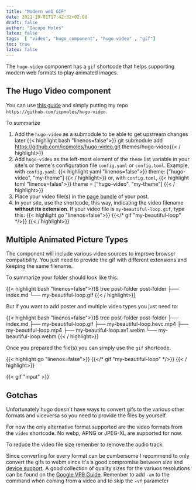 ```yaml
---
title: "Modern web GIF"
date: 2021-10-01T17:42:32+02:00
draft: false
author: "Iacopo Moles"
latex: false
tags:  [ "video", "hugo_component", "hugo-video" , "gif"]
toc: true
latex: false
---
```


The `hugo-video` component has a `gif` shortcode that helps supporting modern web formats to play animated images.

<!--more-->

## The Hugo Video component

You can use [this guide](https://github.com/martignoni/hugo-video) and simply putting my repo `https://github.com/icpmoles/hugo-video`.

To summarize

1. Add the `hugo-video` as a submodule to be able to get upstream changes later
   {{< highlight bash "linenos=false">}} git submodule add https://github.com/icpmoles/hugo-video.git themes/hugo-video{{< / highlight>}}
2. Add `hugo-video` as the left-most element of the `theme` list variable in your site's or theme's configuration file `config.yaml` or `config.toml`. Example, with `config.yaml`:
    {{< highlight yaml "linenos=false">}} theme: ["hugo-video", "my-theme"] {{< / highlight>}}
    or, with `config.toml`,
    {{< highlight toml "linenos=false">}} theme = ["hugo-video", "my-theme"] {{< / highlight>}}
3. Place your video file(s) in the [page bundle](https://gohugo.io/content-management/page-bundles/) of your post.
4. In your site, use the shortcode, this way, indicating the video filename __without its extension__. If your video file is `my-beautiful-loop.gif`, type this:
    {{< highlight go "linenos=false">}} {{</*  gif "my-beautiful-loop" */>}} {{< / highlight>}}
   

## Multiple Animated Picture Types

The component will include various video sources to improve browser compatibility. You just need to provide the gif with different extensions and keeping the same filename.


To summarize your folder should look like this:

{{< highlight bash "linenos=false">}}$ tree post-folder
post-folder
├── index.md
└── my-beautiful-loop.gif {{< / highlight>}}

But if you want to add poster and multiple video types you just need to:

{{< highlight bash "linenos=false">}}$ tree post-folder
post-folder
├── index.md
├── my-beautiful-loop.gif
├── my-beautiful-loop.hevc.mp4
├── my-beautiful-loop.mp4
├── my-beautiful-loop.av1.webm
└── my-beautiful-loop.webm {{< / highlight>}}



Once you prepared the file(s) you can simply use the `gif` shortcode.

 {{< highlight go "linenos=false">}} {{</*  gif "my-beautiful-loop"  */>}} {{< / highlight>}}

 {{<  gif "input"  >}} 

## Gotchas

Unfortunately hugo doesn't have ways to convert gifs to the various other formats and viceversa so you need to provide the files by yourself.

For now the only alternative format supported are the video formats from the `video` shortcode. No webp, APNG or JPEG-XL are supported for now.

To reduce the video file size remenber to remove the audio track.

Since converting for every format can be cumbersome I recommend to only convert the gifs to webm since it's a good compromise between size and [device support](https://caniuse.com/webm). A good collection of quality sizes for the variuos resolutions can be found on the [Google VP9 Guide](https://developers.google.com/media/vp9/settings/vod#ffmpeg_command_lines). Remenber to add `-an` to the command when coming from a video and to skip the `-vf` parameter

